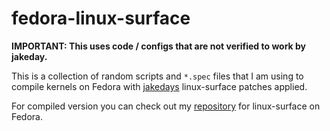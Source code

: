 # fedora-linux-surface
**IMPORTANT: This uses code / configs that are not verified to work by jakeday.**

This is a collection of random scripts and `*.spec` files that I am using to compile kernels on Fedora with [jakedays](https://github.com/jakeday/linux-surface) linux-surface patches applied.

For compiled version you can check out my [repository](https://github.com/StollD/fedora-linux-surface-repo) for linux-surface on Fedora.